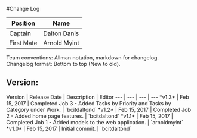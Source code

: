 #Change Log

Position | Name 
--- | ---
Captain | Dalton Danis
First Mate | Arnold Myint

Team conventions: Allman notation, markdown for changelog.  
Changelog format: Bottom to top (New to old).

<h2>Version: </h2>
Version | Release Date | Description  | Editor
--- | --- | --- | ---
*v1.3* | Feb 15, 2017 | Completed Job 3 - Added Tasks by Priority and Tasks by Category under Work. | `bcitdaltond`
*v1.2* | Feb 15, 2017 | Completed Job 2 - Added home page features. | `bcitdaltond`
*v1.1* | Feb 15, 2017 | Completed Job 1 - Added models to the web application. | `arnoldmyint`
*v1.0* | Feb 15, 2017 | Initial commit. | `bcitdaltond`